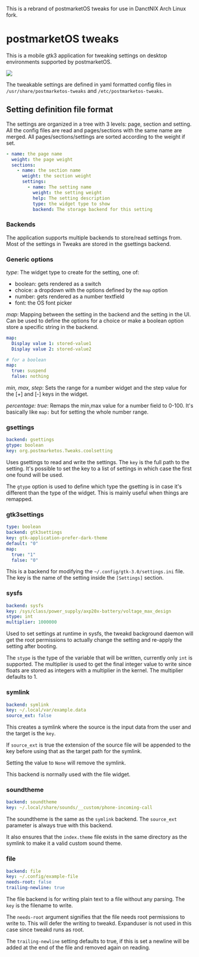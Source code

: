 This is a rebrand of postmarketOS tweaks for use in DanctNIX Arch Linux fork.

# postmarketOS tweaks

This is a mobile gtk3 application for tweaking settings on desktop environments supported by postmarketOS. 

![](https://brixitcdn.net/metainfo/tweaks.png)

The tweakable settings are defined in yaml formatted config files in `/usr/share/postmarketos-tweaks` and
`/etc/postmarketos-tweaks`.

## Setting definition file format

The settings are organized in a tree with 3 levels: page, section and setting. All the config files are read and
pages/sections with the same name are merged. All pages/sections/settings are sorted according to the weight if set.

```yaml
- name: the page name
  weight: the page weight
  sections:
    - name: the section name
      weight: the section weight
      settings:
        - name: The setting name
          weight: the setting weight
          help: The setting description
          type: the widget type to show
          backend: The storage backend for this setting
```

### Backends

The application supports multiple backends to store/read settings from. Most of the settings in Tweaks are stored in the
gsettings backend.

### Generic options

*type*: The widget type to create for the setting, one of:

* boolean: gets rendered as a switch
* choice: a dropdown with the options defined by the `map` option
* number: gets rendered as a number textfield
* font: the OS font picker

*map*: Mapping between the setting in the backend and the setting in the UI. Can be used to define the options for a
choice or make a boolean option store a specific string in the backend.

```yaml
map:
  Display value 1: stored-value1
  Display value 2: stored-value2

# for a boolean
map:
  true: suspend
  false: nothing
```

*min, max, step*: Sets the range for a number widget and the step value for the [+] and [-] keys in the widget.

*percentage: true*: Remaps the min,max value for a number field to 0-100. It's basically like `map:` but for setting
the whole number range.

### gsettings

```yaml
backend: gsettings
gtype: boolean
key: org.postmarketos.Tweaks.coolsetting
```

Uses gsettings to read and write the settings. The `key` is the full path to the setting. It's possible to set the key
to a list of settings in which case the first one found will be used.

The `gtype` option is used to define which type the gsetting is in case it's different than the type of the widget. This
is mainly useful when things are remapped.

### gtk3settings

```yaml
type: boolean
backend: gtk3settings
key: gtk-application-prefer-dark-theme
default: "0"
map:
  true: "1"
  false: "0"
```

This is a backend for modifying the `~/.config/gtk-3.0/settings.ini` file. The key is the name of the setting inside the 
`[Settings]` section.

### sysfs

```yaml
backend: sysfs
key: /sys/class/power_supply/axp20x-battery/voltage_max_design
stype: int
multiplier: 1000000
```

Used to set settings at runtime in sysfs, the tweakd background daemon will get the root permissions to actually change
the setting and re-apply the setting after booting.

The `stype` is the type of the variable that will be written, currently only `int` is supported. The multiplier is used
to get the final integer value to write since floats are stored as integers with a multiplier in the kernel. The multiplier
defaults to 1.

### symlink

```yaml
backend: symlink
key: ~/.local/var/example.data
source_ext: false
```

This creates a symlink where the source is the input data from the user and the target is the `key`.

If `source_ext` is true the extension of the source file will be appended to the key before using that as the target
path for the symlink.

Setting the value to `None` will remove the symlink.

This backend is normally used with the file widget.

### soundtheme

```yaml
backend: soundtheme
key: ~/.local/share/sounds/__custom/phone-incoming-call
```

The soundtheme is the same as the `symlink` backend. The `source_ext` parameter is always true with this backend.

It also ensures that the `index.theme` file exists in the same directory as the symlink to make it a valid custom sound
theme.

### file

```yaml
backend: file
key: ~/.config/example-file
needs-root: false
trailing-newline: true
```

The file backend is for writing plain text to a file without any parsing. The `key` is the filename to write.

The `needs-root` argument signifies that the file needs root permissions to write to. This will defer the writing to
tweakd. Expanduser is not used in this case since tweakd runs as root.

The `trailing-newline` setting defaults to true, if this is set a newline will be added at the end of the file and
removed again on reading.
